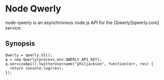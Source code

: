 Node Qwerly
===========

node-qwerly is an asynchronous node.js API for the
[Qwerly][qwerly.com] service.

Synopsis
--------

    Qwerly = qwerly.V1();
    q = new Qwerly(process.env.QWERLY_API_KEY);
    q.serviceApi().twitterUsername("philjackson", function(err, res) {
      return console.log(res);
    });
